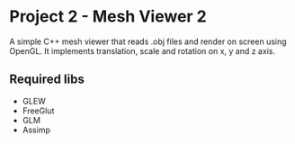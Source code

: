 # Project 2 - Mesh Viewer 2

A simple C++ mesh viewer that reads .obj files and render on screen using OpenGL. It implements translation, scale and rotation on x, y and z axis.

## Required libs
- GLEW
- FreeGlut
- GLM
- Assimp

